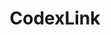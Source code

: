 ---
title: CodexLink
github: https://github.com/CodexLink
mode: dark
transition: 3s
archetype:
  - Little Bit of Everything
---